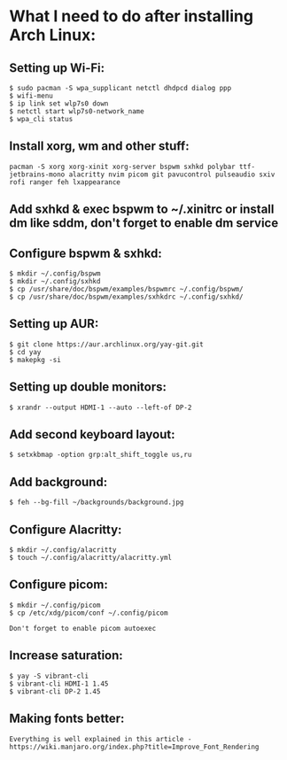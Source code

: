 # What I need to do after installing Arch Linux:
  ## Setting up Wi-Fi:
    $ sudo pacman -S wpa_supplicant netctl dhdpcd dialog ppp 
    $ wifi-menu
    $ ip link set wlp7s0 down
    $ netctl start wlp7s0-network_name
    $ wpa_cli status
    
  ## Install xorg, wm and other stuff:
    pacman -S xorg xorg-xinit xorg-server bspwm sxhkd polybar ttf-jetbrains-mono alacritty nvim picom git pavucontrol pulseaudio sxiv rofi ranger feh lxappearance

  ## Add sxhkd & exec bspwm to  ~/.xinitrc or install dm like sddm, don't forget to enable dm service 

  ## Configure bspwm & sxhkd:
    $ mkdir ~/.config/bspwm
    $ mkdir ~/.config/sxhkd
    $ cp /usr/share/doc/bspwm/examples/bspwmrc ~/.config/bspwm/
    $ cp /usr/share/doc/bspwm/examples/sxhkdrc ~/.config/sxhkd/

  ## Setting up AUR:
    $ git clone https://aur.archlinux.org/yay-git.git
    $ cd yay
    $ makepkg -si

  ## Setting up double monitors:
    $ xrandr --output HDMI-1 --auto --left-of DP-2

  ## Add second keyboard layout:
    $ setxkbmap -option grp:alt_shift_toggle us,ru

  ## Add background:
    $ feh --bg-fill ~/backgrounds/background.jpg

  ## Configure Alacritty:
    $ mkdir ~/.config/alacritty
    $ touch ~/.config/alacritty/alacritty.yml

  ## Configure picom:
    $ mkdir ~/.config/picom
    $ cp /etc/xdg/picom/conf ~/.config/picom

    Don't forget to enable picom autoexec

  ## Increase saturation:
    $ yay -S vibrant-cli
    $ vibrant-cli HDMI-1 1.45
    $ vibrant-cli DP-2 1.45
  
  ## Making fonts better:
    Everything is well explained in this article - https://wiki.manjaro.org/index.php?title=Improve_Font_Rendering
